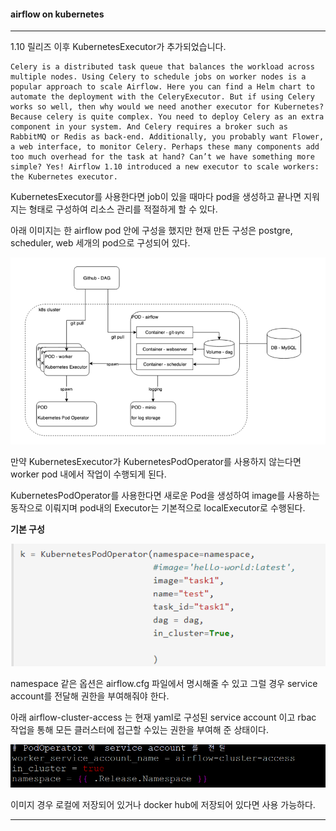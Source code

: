 

#### airflow on kubernetes
---

1.10 릴리즈 이후 KubernetesExecutor가 추가되었습니다.


    Celery is a distributed task queue that balances the workload across multiple nodes. Using Celery to schedule jobs on worker nodes is a popular approach to scale Airflow. Here you can find a Helm chart to automate the deployment with the CeleryExecutor. But if using Celery works so well, then why would we need another executor for Kubernetes? Because celery is quite complex. You need to deploy Celery as an extra component in your system. And Celery requires a broker such as RabbitMQ or Redis as back-end. Additionally, you probably want Flower, a web interface, to monitor Celery. Perhaps these many components add too much overhead for the task at hand? Can’t we have something more simple? Yes! Airflow 1.10 introduced a new executor to scale workers: the Kubernetes executor.


KubernetesExecutor를 사용한다면 job이 있을 때마다 pod을 생성하고 끝나면 지워지는 형태로 구성하여 리소스 관리를 적절하게 할 수 있다.

아래 이미지는 한 airflow pod 안에 구성을 했지만 현재 만든 구성은 
postgre, scheduler, web 세개의 pod으로 구성되어 있다. 


![](./img/map.PNG)


만약 KubernetesExecutor가 KubernetesPodOperator를 사용하지 않는다면 worker pod 내에서 작업이 수행되게 된다. 

KubernetesPodOperator를 사용한다면 새로운 Pod을 생성하여 image를 사용하는 동작으로 이뤄지며 pod내의 Executor는 기본적으로 localExecutor로 수행된다. 

**기본 구성**

![](./img/pod.PNG)

namespace 같은 옵션은 airflow.cfg 파일에서 명시해줄 수 있고 그럴 경우 service account를 전달해 권한을 부여해줘야 한다. 

아래 airflow-cluster-access 는 현재 yaml로 구성된 service account 이고 rbac 작업을 통해 모든 클러스터에 접근할 수있는 권한을 부여해 준 상태이다.

![](./img/svc.PNG)


이미지 경우 로컬에 저장되어 있거나 docker hub에 저장되어 있다면 사용 가능하다.






---
